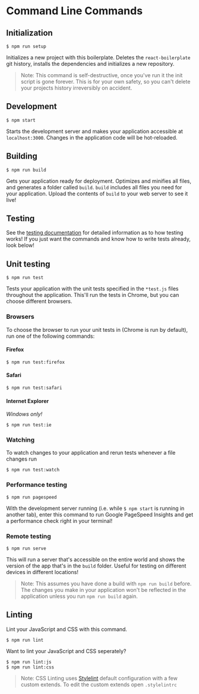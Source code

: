 # Command Line Commands

## Initialization

```Shell
$ npm run setup
```

Initializes a new project with this boilerplate. Deletes the `react-boilerplate` git history, installs the dependencies and initializes a new repository.

> Note: This command is self-destructive, once you've run it the init script is gone forever. This is for your own safety, so you can't delete your projects history irreversibly on accident.

## Development

```Shell
$ npm start
```

Starts the development server and makes your application accessible at `localhost:3000`. Changes in the application code will be hot-reloaded.

## Building

```Shell
$ npm run build
```

Gets your application ready for deployment. Optimizes and minifies all files, and generates a folder called `build`. `build` includes all files you need for your application. Upload the contents of `build` to your web server to see it live!

## Testing

See the [testing documentation](../testing/README.md) for detailed information as to how testing works! If you just want the commands and know how to write tests already, look below!

## Unit testing

```Shell
$ npm run test
```

Tests your application with the unit tests specified in the `*test.js` files throughout the application. This'll run the tests in Chrome, but you can choose different browsers.

### Browsers

To choose the browser to run your unit tests in (Chrome is run by default), run one of the following commands:

#### Firefox

```Shell
$ npm run test:firefox
```

#### Safari

```Shell
$ npm run test:safari
```

#### Internet Explorer

*Windows only!*

```Shell
$ npm run test:ie
```

### Watching

To watch changes to your application and rerun tests whenever a file changes run

```Shell
$ npm run test:watch
```

### Performance testing

```Shell
$ npm run pagespeed
```

With the development server running (i.e. while `$ npm start` is running in another tab), enter this command to run Google PageSpeed Insights and get a performance check right in your terminal!

### Remote testing

```Shell
$ npm run serve
```

This will run a server that's accessible on the entire world and shows the version of the app that's in the `build` folder. Useful for testing on different devices in different locations!

> Note: This assumes you have done a build with `npm run build` before. The changes you make in your application won't be reflected in the application unless you run `npm run build` again.

## Linting

Lint your JavaScript and CSS with this command.

```Shell
$ npm run lint
```

Want to lint your JavaScript and CSS seperately? 

```Shell
$ npm run lint:js
$ npm run lint:css
```

> Note: CSS Linting uses [Stylelint](http://stylelint.io/) default configuration with a few custom extends. To edit the custom extends open `.stylelintrc`